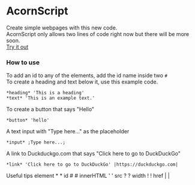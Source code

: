 # AcornScript
Create simple webpages with this new code.  
AcornScript only allows two lines of code right now but there will be more soon.  
[Try it out](https://lb123658.github.io/AcornScript/)
### How to use
To add an id to any of the elements, add the id name inside two ```#```  
To create a heading and text below it, use this example code. 
```
*heading* 'This is a heading'
*text* 'This is an example text.'
```
To create a button that says "Hello" 
```
*button* 'hello'
```  
A text input with "Type here..." as the placeholder 
```
*input* ;Type here...;
```  
A link to Duckduckgo.com that says "Click here to go to DuckDuckGo" 
```
*link* 'Click here to go to DuckDuckGo' |https://duckduckgo.com|
```  
Useful tips
element * *
id # #
innerHTML ' '
src ? ?
width ! ! 
href | |
